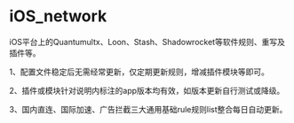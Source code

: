 # iOS_network
iOS平台上的Quantumultx、Loon、Stash、Shadowrocket等软件规则、重写及插件等。

1、配置文件稳定后无需经常更新，仅定期更新规则，增减插件模块等即可。

2、插件或模块针对说明内标注的app版本均有效，如版本更新自行测试或降级。

3、国内直连、国际加速、广告拦截三大通用基础rule规则list整合每日自动更新。
